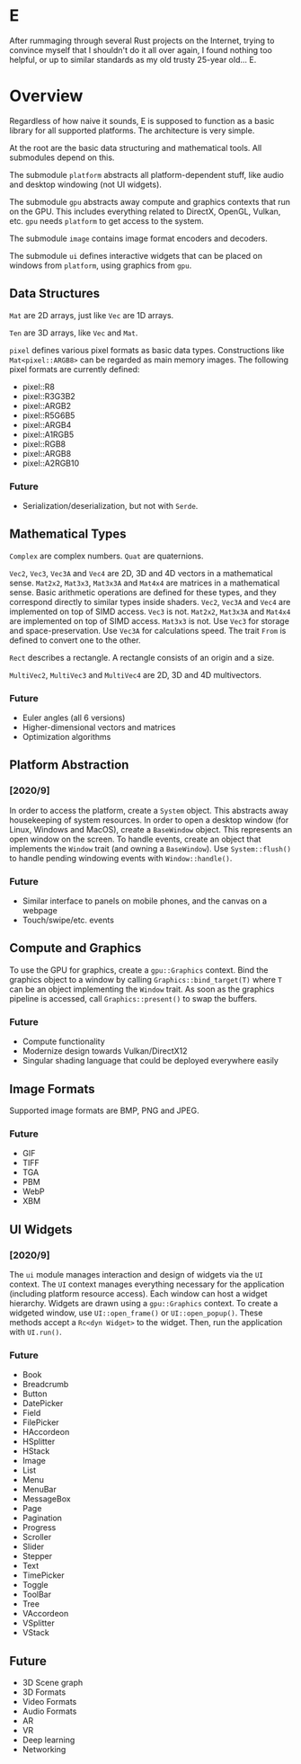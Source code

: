 # E

After rummaging through several Rust projects on the Internet, trying to convince myself that I shouldn't do it all over again, I found nothing too helpful, or up to similar standards as my old trusty 25-year old... E.

# Overview

Regardless of how naive it sounds, E is supposed to function as a basic library for all supported platforms. The architecture is very simple.

At the root are the basic data structuring and mathematical tools. All submodules depend on this.

The submodule `platform` abstracts all platform-dependent stuff, like audio and desktop windowing (not UI widgets).

The submodule `gpu` abstracts away compute and graphics contexts that run on the GPU. This includes everything related to DirectX, OpenGL, Vulkan, etc. `gpu` needs `platform` to get access to the system.

The submodule `image` contains image format encoders and decoders.

The submodule `ui` defines interactive widgets that can be placed on windows from `platform`, using graphics from `gpu`.

## Data Structures

`Mat` are 2D arrays, just like `Vec` are 1D arrays.

`Ten` are 3D arrays, like `Vec` and `Mat`.

`pixel` defines various pixel formats as basic data types. Constructions like `Mat<pixel::ARGB8>` can be regarded as main memory images. The following pixel formats are currently defined:

- pixel::R8
- pixel::R3G3B2
- pixel::ARGB2
- pixel::R5G6B5
- pixel::ARGB4
- pixel::A1RGB5
- pixel::RGB8
- pixel::ARGB8
- pixel::A2RGB10

### Future

- Serialization/deserialization, but not with `Serde`.

## Mathematical Types

`Complex` are complex numbers. `Quat` are quaternions.

`Vec2`, `Vec3`, `Vec3A` and `Vec4` are 2D, 3D and 4D vectors
in a mathematical sense. `Mat2x2`, `Mat3x3`, `Mat3x3A` and `Mat4x4` are matrices in a mathematical sense. Basic arithmetic operations are defined for these types, and they correspond directly to similar types inside shaders. `Vec2`, `Vec3A` and `Vec4` are implemented on top of SIMD access. `Vec3` is not. `Mat2x2`, `Mat3x3A` and `Mat4x4` are implemented on top of SIMD access. `Mat3x3` is not. Use `Vec3` for storage and space-preservation. Use `Vec3A` for calculations speed. The trait `From` is defined to convert one to the other.

`Rect` describes a rectangle. A rectangle consists of an origin and a size.

`MultiVec2`, `MultiVec3` and `MultiVec4` are 2D, 3D and 4D multivectors.

### Future

- Euler angles (all 6 versions)
- Higher-dimensional vectors and matrices
- Optimization algorithms

## Platform Abstraction

### [2020/9]

In order to access the platform, create a `System` object. This abstracts away housekeeping of system resources. In order to open a desktop window (for Linux, Windows and MacOS), create a `BaseWindow` object. This represents an open window on the screen. To handle events, create an object that implements the `Window` trait (and owning a `BaseWindow`). Use `System::flush()` to handle pending windowing events with `Window::handle()`.

### Future

- Similar interface to panels on mobile phones, and the canvas on a webpage
- Touch/swipe/etc. events

## Compute and Graphics

To use the GPU for graphics, create a `gpu::Graphics` context. Bind the graphics object to a window by calling `Graphics::bind_target(T)` where `T` can be an object implementing the `Window` trait. As soon as the graphics pipeline is accessed, call `Graphics::present()` to swap the buffers.

### Future

- Compute functionality
- Modernize design towards Vulkan/DirectX12
- Singular shading language that could be deployed everywhere easily

## Image Formats

Supported image formats are BMP, PNG and JPEG.

### Future

- GIF
- TIFF
- TGA
- PBM
- WebP
- XBM

## UI Widgets

### [2020/9]

The `ui` module manages interaction and design of widgets via the `UI` context. The `UI` context manages everything necessary for the application (including platform resource access). Each window can host a widget hierarchy. Widgets are drawn using a `gpu::Graphics` context. To create a widgeted window, use `UI::open_frame()` or `UI::open_popup()`. These methods accept a `Rc<dyn Widget>` to the widget. Then, run the application with `UI.run()`.

### Future

- Book
- Breadcrumb
- Button
- DatePicker
- Field
- FilePicker
- HAccordeon
- HSplitter
- HStack
- Image
- List
- Menu
- MenuBar
- MessageBox
- Page
- Pagination
- Progress
- Scroller
- Slider
- Stepper
- Text
- TimePicker
- Toggle
- ToolBar
- Tree
- VAccordeon
- VSplitter
- VStack

## Future

- 3D Scene graph
- 3D Formats
- Video Formats
- Audio Formats
- AR
- VR
- Deep learning
- Networking
